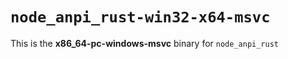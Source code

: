 # `node_anpi_rust-win32-x64-msvc`

This is the **x86_64-pc-windows-msvc** binary for `node_anpi_rust`
